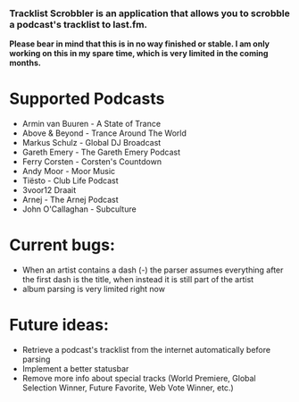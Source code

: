 ### Tracklist Scrobbler is an application that allows you to scrobble a podcast's tracklist to last.fm.

**Please bear in mind that this is in no way finished or stable. I am only working on this in my spare time, which is very limited in the coming months.**

# Supported Podcasts
* Armin van Buuren - A State of Trance
* Above & Beyond - Trance Around The World
* Markus Schulz - Global DJ Broadcast
* Gareth Emery - The Gareth Emery Podcast
* Ferry Corsten - Corsten's Countdown
* Andy Moor - Moor Music
* Tiësto - Club Life Podcast
* 3voor12 Draait
* Arnej - The Arnej Podcast
* John O'Callaghan - Subculture

# Current bugs:
- When an artist contains a dash (-) the parser assumes everything after the first dash is the title, when instead it is still part of the artist
- album parsing is very limited right now

# Future ideas:
- Retrieve a podcast's tracklist from the internet automatically before parsing
- Implement a better statusbar
- Remove more info about special tracks (World Premiere, Global Selection Winner, Future Favorite, Web Vote Winner, etc.)
